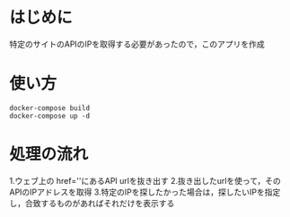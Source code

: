 # はじめに

 特定のサイトのAPIのIPを取得する必要があったので，このアプリを作成

# 使い方

```
docker-compose build
docker-compose up -d
```

# 処理の流れ

1.ウェブ上の href=''にあるAPI urlを抜き出す
2.抜き出したurlを使って，そのAPIのIPアドレスを取得
3.特定のIPを探したかった場合は，探したいIPを指定し，合致するものがあればそれだけを表示する

